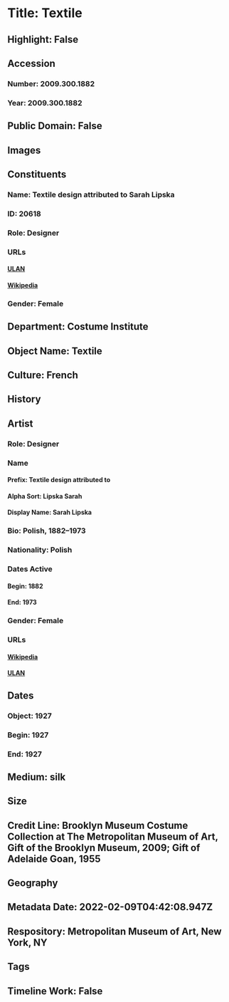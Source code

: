 # Title: Textile
## Highlight: False
## Accession
### Number: 2009.300.1882
### Year: 2009.300.1882
## Public Domain: False
## Images
## Constituents
### Name: Textile design attributed to Sarah Lipska
### ID: 20618
### Role: Designer
### URLs
#### [ULAN](http://vocab.getty.edu/page/ulan/500524684)
#### [Wikipedia](https://www.wikidata.org/wiki/Q3473380)
### Gender: Female
## Department: Costume Institute
## Object Name: Textile
## Culture: French
## History
## Artist
### Role: Designer
### Name
#### Prefix: Textile design attributed to
#### Alpha Sort: Lipska Sarah
#### Display Name: Sarah Lipska
### Bio: Polish, 1882–1973
### Nationality: Polish
### Dates Active
#### Begin: 1882
#### End: 1973
### Gender: Female
### URLs
#### [Wikipedia](https://www.wikidata.org/wiki/Q3473380)
#### [ULAN](http://vocab.getty.edu/page/ulan/500524684)
## Dates
### Object: 1927
### Begin: 1927
### End: 1927
## Medium: silk
## Size
## Credit Line: Brooklyn Museum Costume Collection at The Metropolitan Museum of Art, Gift of the Brooklyn Museum, 2009; Gift of Adelaide Goan, 1955
## Geography
## Metadata Date: 2022-02-09T04:42:08.947Z
## Respository: Metropolitan Museum of Art, New York, NY
## Tags
## Timeline Work: False